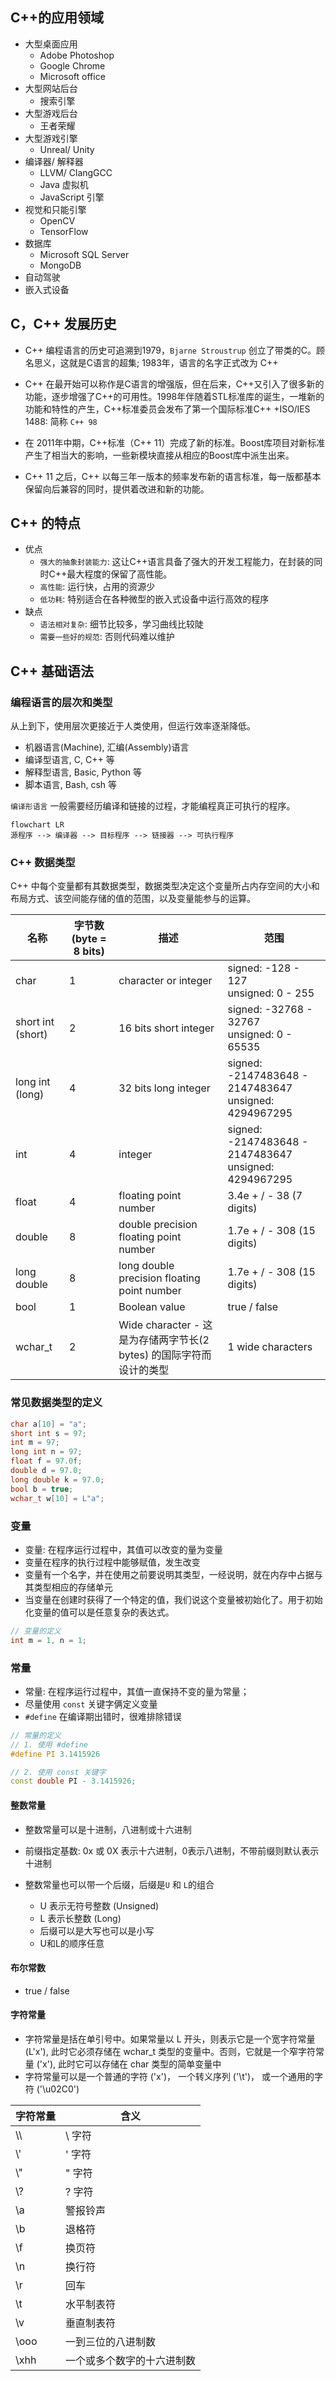 ## C++的应用领域

* 大型桌面应用
    * Adobe Photoshop
    * Google Chrome
    * Microsoft office
* 大型网站后台
    * 搜索引擎
* 大型游戏后台
    * 王者荣耀
* 大型游戏引擎
    * Unreal/ Unity
* 编译器/ 解释器
    * LLVM/ ClangGCC
    * Java 虚拟机
    * JavaScript 引擎
* 视觉和只能引擎
    * OpenCV
    * TensorFlow
* 数据库
    * Microsoft SQL Server
    * MongoDB
* 自动驾驶
* 嵌入式设备



## C，C++ 发展历史

* C++ 编程语言的历史可追溯到1979，`Bjarne Stroustrup` 创立了带类的C。顾名思义，这就是C语言的超集; 1983年，语言的名字正式改为 C++

* C++ 在最开始可以称作是C语言的增强版，但在后来，C++又引入了很多新的功能，逐步增强了C++的可用性。1998年伴随着STL标准库的诞生，一堆新的功能和特性的产生，C++标准委员会发布了第一个国际标准C++ +ISO/IES 1488: 简称 `C++ 98`

* 在 2011年中期，C++标准（C++ 11）完成了新的标准。Boost库项目对新标准产生了相当大的影响，一些新模块直接从相应的Boost库中派生出来。
* C++ 11 之后，C++ 以每三年一版本的频率发布新的语言标准，每一版都基本保留向后兼容的同时，提供着改进和新的功能。



## C++ 的特点

* 优点
    * `强大的抽象封装能力`: 这让C++语言具备了强大的开发工程能力，在封装的同时C++最大程度的保留了高性能。
    * `高性能`: 运行快，占用的资源少
    * `低功耗`: 特别适合在各种微型的嵌入式设备中运行高效的程序
* 缺点
    * `语法相对复杂`: 细节比较多，学习曲线比较陡
    * `需要一些好的规范`: 否则代码难以维护



## C++ 基础语法

### 编程语言的层次和类型

<p class="warn">从上到下，使用层次更接近于人类使用，但运行效率逐渐降低。</p>

* 机器语言(Machine), 汇编(Assembly)语言
* 编译型语言, C, C++ 等
* 解释型语言, Basic, Python 等
* 脚本语言, Bash, csh 等



`编译形语言` 一般需要经历编译和链接的过程，才能编程真正可执行的程序。

```mermaid
flowchart LR
源程序 --> 编译器 --> 目标程序 --> 链接器 --> 可执行程序
```

### C++ 数据类型

<p class="tip">C++ 中每个变量都有其数据类型，数据类型决定这个变量所占内存空间的大小和布局方式、该空间能存储的值的范围，以及变量能参与的运算。</p>



| 名称              | 字节数(byte = 8 bits) | 描述                                                         | 范围                                                       |
| ----------------- | --------------------- | ------------------------------------------------------------ | ---------------------------------------------------------- |
| char              | 1                     | character or integer                                         | signed: -128 - 127<br />unsigned: 0 - 255                  |
| short int (short) | 2                     | 16 bits short integer                                        | signed: -32768 - 32767<br />unsigned: 0 - 65535            |
| long int (long)   | 4                     | 32 bits long integer                                         | signed: -2147483648 - 2147483647<br />unsigned: 4294967295 |
| int               | 4                     | integer                                                      | signed: -2147483648 - 2147483647<br />unsigned: 4294967295 |
| float             | 4                     | floating point number                                        | 3.4e + / - 38 (7 digits)                                   |
| double            | 8                     | double precision floating point number                       | 1.7e + / - 308 (15 digits)                                 |
| long double       | 8                     | long double precision floating point number                  | 1.7e + / - 308 (15 digits)                                 |
| bool              | 1                     | Boolean value                                                | true / false                                               |
| wchar_t           | 2                     | Wide character - 这是为存储两字节长(2 bytes) 的国际字符而设计的类型 | 1 wide characters                                          |



### 常见数据类型的定义

```c++
char a[10] = "a";
short int s = 97;
int m = 97;
long int n = 97;
float f = 97.0f;
double d = 97.0;
long double k = 97.0;
bool b = true;
wchar_t w[10] = L"a";
```



### 变量

* 变量: 在程序运行过程中，其值可以改变的量为变量
* 变量在程序的执行过程中能够赋值，发生改变
* 变量有一个名字，并在使用之前要说明其类型，一经说明，就在内存中占据与其类型相应的存储单元
* 当变量在创建时获得了一个特定的值，我们说这个变量被初始化了。用于初始化变量的值可以是任意复杂的表达式。

```c++
// 变量的定义
int m = 1, n = 1;
```



### 常量

* 常量: 在程序运行过程中，其值一直保持不变的量为常量；
* 尽量使用 `const` 关键字俩定义变量
* `#define` 在编译期出错时，很难排除错误

```c++
// 常量的定义
// 1. 使用 #define
#define PI 3.1415926

// 2. 使用 const 关键字
const double PI - 3.1415926;
```



#### 整数常量

* 整数常量可以是十进制，八进制或十六进制

* 前缀指定基数: 0x 或 0X 表示十六进制，0表示八进制，不带前缀则默认表示十进制

* 整数常量也可以带一个后缀，后缀是`U` 和 `L`的组合

    * U 表示无符号整数 (Unsigned)
    * L 表示长整数 (Long)
    * 后缀可以是大写也可以是小写
    * U和L的顺序任意

    

#### 布尔常数

* true / false



#### 字符常量

* 字符常量是括在单引号中。如果常量以 L 开头，则表示它是一个宽字符常量 (L'x'), 此时它必须存储在 wchar_t 类型的变量中。否则，它就是一个窄字符常量 ('x'), 此时它可以存储在 char 类型的简单变量中
* 字符常量可以是一个普通的字符 ('x')， 一个转义序列 ('\\t')， 或一个通用的字符 ('\u02C0')

| 字符常量 | 含义                       |
| -------- | -------------------------- |
| \\\\     | \\ 字符                    |
| \\'      | ' 字符                     |
| \\"      | " 字符                     |
| \\?      | ? 字符                     |
| \\a      | 警报铃声                   |
| \\b      | 退格符                     |
| \\f      | 换页符                     |
| \\n      | 换行符                     |
| \\r      | 回车                       |
| \t       | 水平制表符                 |
| \v       | 垂直制表符                 |
| \ooo     | 一到三位的八进制数         |
| \xhh     | 一个或多个数字的十六进制数 |

